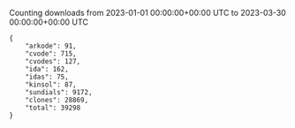 
Counting downloads from 2023-01-01 00:00:00+00:00 UTC to 2023-03-30 00:00:00+00:00 UTC

```
{
    "arkode": 91,
    "cvode": 715,
    "cvodes": 127,
    "ida": 162,
    "idas": 75,
    "kinsol": 87,
    "sundials": 9172,
    "clones": 28869,
    "total": 39298
}
```
